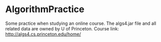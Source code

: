 # AlgorithmPractice
Some practice when studying an online course. 
The algs4.jar file and all related data are owned by U of Princeton.
Course link: http://algs4.cs.princeton.edu/home/
